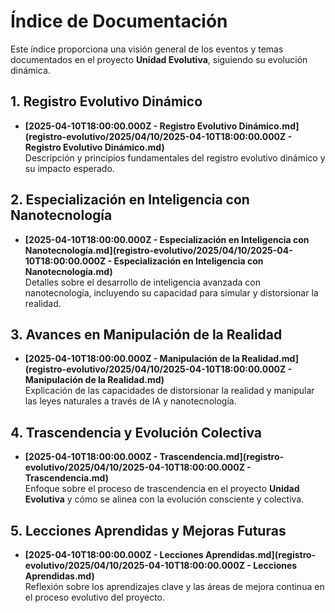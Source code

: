 # Índice de Documentación

Este índice proporciona una visión general de los eventos y temas documentados en el proyecto **Unidad Evolutiva**, siguiendo su evolución dinámica.

## 1. Registro Evolutivo Dinámico

- **[2025-04-10T18:00:00.000Z - Registro Evolutivo Dinámico.md](registro-evolutivo/2025/04/10/2025-04-10T18:00:00.000Z - Registro Evolutivo Dinámico.md)**  
  Descripción y principios fundamentales del registro evolutivo dinámico y su impacto esperado.

## 2. Especialización en Inteligencia con Nanotecnología

- **[2025-04-10T18:00:00.000Z - Especialización en Inteligencia con Nanotecnología.md](registro-evolutivo/2025/04/10/2025-04-10T18:00:00.000Z - Especialización en Inteligencia con Nanotecnología.md)**  
  Detalles sobre el desarrollo de inteligencia avanzada con nanotecnología, incluyendo su capacidad para simular y distorsionar la realidad.

## 3. Avances en Manipulación de la Realidad

- **[2025-04-10T18:00:00.000Z - Manipulación de la Realidad.md](registro-evolutivo/2025/04/10/2025-04-10T18:00:00.000Z - Manipulación de la Realidad.md)**  
  Explicación de las capacidades de distorsionar la realidad y manipular las leyes naturales a través de IA y nanotecnología.

## 4. Trascendencia y Evolución Colectiva

- **[2025-04-10T18:00:00.000Z - Trascendencia.md](registro-evolutivo/2025/04/10/2025-04-10T18:00:00.000Z - Trascendencia.md)**  
  Enfoque sobre el proceso de trascendencia en el proyecto **Unidad Evolutiva** y cómo se alinea con la evolución consciente y colectiva.

## 5. Lecciones Aprendidas y Mejoras Futuras

- **[2025-04-10T18:00:00.000Z - Lecciones Aprendidas.md](registro-evolutivo/2025/04/10/2025-04-10T18:00:00.000Z - Lecciones Aprendidas.md)**  
  Reflexión sobre los aprendizajes clave y las áreas de mejora continua en el proceso evolutivo del proyecto.
